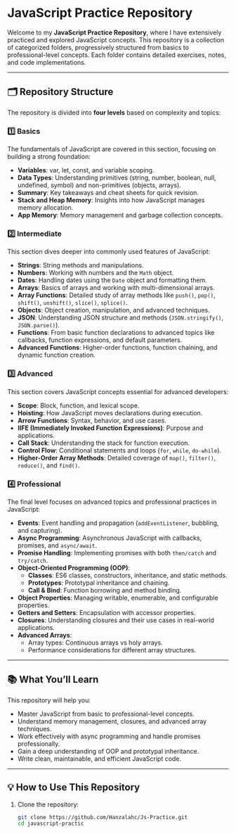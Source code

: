 # JavaScript Practice Repository  

Welcome to my **JavaScript Practice Repository**, where I have extensively practiced and explored JavaScript concepts. This repository is a collection of categorized folders, progressively structured from basics to professional-level concepts. Each folder contains detailed exercises, notes, and code implementations.  

---

## 🗂️ Repository Structure  

The repository is divided into **four levels** based on complexity and topics:  

### 1️⃣ **Basics**  
The fundamentals of JavaScript are covered in this section, focusing on building a strong foundation:  
- **Variables**: var, let, const, and variable scoping.  
- **Data Types**: Understanding primitives (string, number, boolean, null, undefined, symbol) and non-primitives (objects, arrays).  
- **Summary**: Key takeaways and cheat sheets for quick revision.  
- **Stack and Heap Memory**: Insights into how JavaScript manages memory allocation.  
- **App Memory**: Memory management and garbage collection concepts.  

### 2️⃣ **Intermediate**  
This section dives deeper into commonly used features of JavaScript:  
- **Strings**: String methods and manipulations.  
- **Numbers**: Working with numbers and the `Math` object.  
- **Dates**: Handling dates using the `Date` object and formatting them.  
- **Arrays**: Basics of arrays and working with multi-dimensional arrays.  
- **Array Functions**: Detailed study of array methods like `push()`, `pop()`, `shift()`, `unshift()`, `slice()`, `splice()`.  
- **Objects**: Object creation, manipulation, and advanced techniques.  
- **JSON**: Understanding JSON structure and methods (`JSON.stringify()`, `JSON.parse()`).  
- **Functions**: From basic function declarations to advanced topics like callbacks, function expressions, and default parameters.  
- **Advanced Functions**: Higher-order functions, function chaining, and dynamic function creation.  

### 3️⃣ **Advanced**  
This section covers JavaScript concepts essential for advanced developers:  
- **Scope**: Block, function, and lexical scope.  
- **Hoisting**: How JavaScript moves declarations during execution.  
- **Arrow Functions**: Syntax, behavior, and use cases.  
- **IIFE (Immediately Invoked Function Expressions)**: Purpose and applications.  
- **Call Stack**: Understanding the stack for function execution.  
- **Control Flow**: Conditional statements and loops (`for`, `while`, `do-while`).  
- **Higher-Order Array Methods**: Detailed coverage of `map()`, `filter()`, `reduce()`, and `find()`.  

### 4️⃣ **Professional**  
The final level focuses on advanced topics and professional practices in JavaScript:  
- **Events**: Event handling and propagation (`addEventListener`, bubbling, and capturing).  
- **Async Programming**: Asynchronous JavaScript with callbacks, promises, and `async/await`.  
- **Promise Handling**: Implementing promises with both `then/catch` and `try/catch`.  
- **Object-Oriented Programming (OOP)**:  
  - **Classes**: ES6 classes, constructors, inheritance, and static methods.  
  - **Prototypes**: Prototypal inheritance and chaining.  
  - **Call & Bind**: Function borrowing and method binding.  
- **Object Properties**: Managing writable, enumerable, and configurable properties.  
- **Getters and Setters**: Encapsulation with accessor properties.  
- **Closures**: Understanding closures and their use cases in real-world applications.  
- **Advanced Arrays**:  
  - Array types: Continuous arrays vs holy arrays.  
  - Performance considerations for different array structures.  

---

## 📚 What You’ll Learn  

This repository will help you:  
- Master JavaScript from basic to professional-level concepts.  
- Understand memory management, closures, and advanced array techniques.  
- Work effectively with async programming and handle promises professionally.  
- Gain a deep understanding of OOP and prototypal inheritance.  
- Write clean, maintainable, and efficient JavaScript code.  

---

## 💡 How to Use This Repository  

1. Clone the repository:  
   ```bash  
   git clone https://github.com/Hanzalahc/Js-Practice.git
   cd javascript-practic
